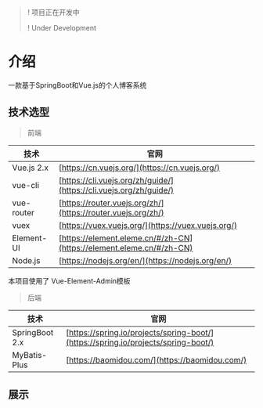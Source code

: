 
> ! 项目正在开发中
>
> ! Under Development

# 介绍

一款基于SpringBoot和Vue.js的个人博客系统

## 技术选型

> 前端

|技术|官网|
|----|----|
| Vue.js 2.x | [https://cn.vuejs.org/](https://cn.vuejs.org/) |
| vue-cli | [https://cli.vuejs.org/zh/guide/](https://cli.vuejs.org/zh/guide/) |
| vue-router | [https://router.vuejs.org/zh/](https://router.vuejs.org/zh/) |
| vuex | [https://vuex.vuejs.org/](https://vuex.vuejs.org/) |
| Element-UI | [https://element.eleme.cn/#/zh-CN](https://element.eleme.cn/#/zh-CN) |
| Node.js | [https://nodejs.org/en/](https://nodejs.org/en/) |

本项目使用了 Vue-Element-Admin模板

> 后端

|技术|官网|
|----|----|
| SpringBoot 2.x | [https://spring.io/projects/spring-boot/](https://spring.io/projects/spring-boot/) |
| MyBatis-Plus | [https://baomidou.com/](https://baomidou.com/) |

## 展示

